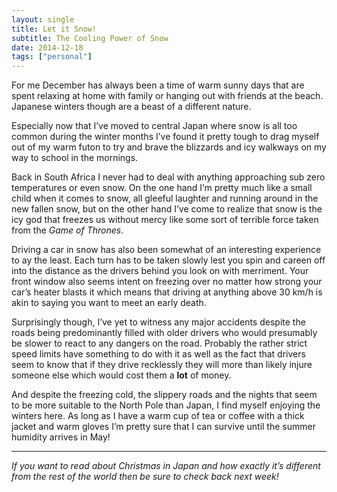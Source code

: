 ```yaml
---
layout: single
title: Let it Snow!
subtitle: The Cooling Power of Snow
date: 2014-12-18
tags: ["personal"]
---
```

For me December has always been a time of warm sunny days that are spent relaxing at home with family or hanging out with friends at the beach. Japanese winters though are a beast of a different nature.

Especially now that I’ve moved to central Japan where snow is all too common during the winter months I’ve found it pretty tough to drag myself out of my warm futon to try and brave the blizzards and icy walkways on my way to school in the mornings.

Back in South Africa I never had to deal with anything approaching sub zero temperatures or even snow. On the one hand I’m pretty much like a small child when it comes to snow, all gleeful laughter and running around in the new fallen snow, but on the other hand I’ve come to realize that snow is the icy god that freezes us without mercy like some sort of terrible force taken from the _Game of Thrones_.

Driving a car in snow has also been somewhat of an interesting experience to ay the least. Each turn has to be taken slowly lest you spin and careen off into the distance as the drivers behind you look on with merriment. Your front window also seems intent on freezing over no matter how strong your car’s heater blasts it which means that driving at anything above 30 km/h is akin to saying you want to meet an early death.

Surprisingly though, I’ve yet to witness any major accidents despite the roads being predominantly filled with older drivers who would presumably be slower to react to any dangers on the road. Probably the rather strict speed limits have something to do with it as well as the fact that drivers seem to know that if they drive recklessly they will more than likely injure someone else which would cost them a **lot** of money.

And despite the freezing cold, the slippery roads and the nights that seem to be more suitable to the North Pole than Japan, I find myself enjoying the winters here. As long as I have a warm cup of tea or coffee with a thick jacket and warm gloves I’m pretty sure that I can survive until the summer humidity arrives in May!

* * *

_If you want to read about Christmas in Japan and how exactly it’s different from the rest of the world then be sure to check back next week!_
